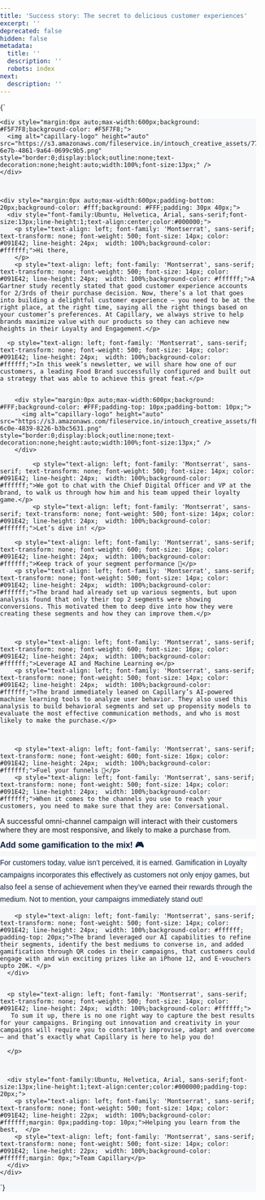 ```yaml
---
title: 'Success story: The secret to delicious customer experiences'
excerpt: ''
deprecated: false
hidden: false
metadata:
  title: ''
  description: ''
  robots: index
next:
  description: ''
---
```

<HTMLBlock>{`
<meta content="IE=edge" />


<meta content="text/html; charset=UTF-8" />
<meta content="width=device-width, initial-scale=1" />
<link />

<style>
  #outlook a {
    padding: 0;
  }

  body {
    margin: 0;
    padding: 0;
    -webkit-text-size-adjust: 100%;
    -ms-text-size-adjust: 100%;
  }

  table,
  td {
    border-collapse: collapse;
    mso-table-lspace: 0pt;
    mso-table-rspace: 0pt;
  }

  img {
    border: 0;
    height: auto;
    line-height: 100%;
    outline: none;
    text-decoration: none;
    -ms-interpolation-mode: bicubic;
  }

  p {
    display: block;
    margin: 10px 0;
  }

  .small {
    font-size: 12px;
    color: #ffffff;
    color: #5e6d84;
  }

  .bold {
    font-weight: bold;
  }
</style>



<link />
<link />
<link />
<link />
<link />
<link />
<link />
<style>
  @import url('https://fonts.googleapis.com/css2?family=Open+Sans:wght@400;500;600&display=swap');
</style>
<style>
  @import url('https://fonts.googleapis.com/css2?family=Montserrat:wght@400;500;600&display=swap');
</style>

<style>
  @media only screen and (min-width:480px) {
    .mj-column-per-100 {
      width: 100% !important;
      max-width: 100%;
    }

    .mj-column-per-50.mj-outlook-group-fix:nth-child(2) {
      margin-left: 5% !important;

    }

    .mj-column-per-50 {
      width: 45% !important;
      max-width: 50%;
    }

    .mj-column-per-40 {
      width: 40% !important;
      max-width: 40%;
    }

    .mj-column-per-10 {
      width: 10% !important;
      max-width: 10%;
    }

    .mj-column-per-90 {
      width: 90% !important;
      max-width: 90%;
    }

    .mj-column-per-60 {
      width: 60% !important;
      max-width: 60%;
    }

    .two-rows {
      display: inline-block;
    }

    .left-div {
      width: 100%;
    }
  }
</style>
<style>
  .moz-text-html .mj-column-per-100 {
    width: 100% !important;
    max-width: 100%;
  }

  .moz-text-html .mj-column-per-50 {
    width: 50% !important;
    max-width: 50%;
  }

  .moz-text-html .mj-column-per-40 {
    width: 40% !important;
    max-width: 40%;
  }

  .moz-text-html .mj-column-per-10 {
    width: 10% !important;
    max-width: 10%;
  }

  .moz-text-html .mj-column-per-90 {
    width: 90% !important;
    max-width: 90%;
  }

  .moz-text-html .mj-column-per-60 {
    width: 60% !important;
    max-width: 60%;
  }

  .padding-content {
    padding: 0px 25px;
  }

  .two-rows {
    display: flex;
    align-items: center;
  }

  .left-div {
    width: 50%;
  }

  .pr-10 {
    padding-right: 15px;
  }

  .pl-10 {
    padding-left: 15px;
  }
</style>
<style>
  @media only screen and (max-width:480px) {
    table.mj-full-width-mobile {
      width: 100% !important;
    }

    td.mj-full-width-mobile {
      width: auto !important;
    }

    .padding-content {
      padding: 0px 15px;
    }

    .two-rows {
      display: grid;
    }

    .order-1 {
      order: 1;
    }

    .order-2 {
      order: 2;
    }

    .left-div {
      width: 100%;
    }

    .pr-10 {
      padding: 10px 0px;
      padding-bottom: 0px;
    }

    .pl-10 {
      padding: 10px 0px;
      padding-bottom: 0px;
    }
  }
</style>



<div style="background-color:#F5F7F8;background: #F5F7F8;">
  <div style="width: 100%;margin: 0px auto;max-width: 600px;">


    <div style="margin:0px auto;max-width:600px;background: #F5F7F8;background-color: #F5F7F8;">
      <img alt="capillary-logo" height="auto" src="https://s3.amazonaws.com/fileservice.in/intouch_creative_assets/7756da3c-6e7b-4861-9a64-0699c9b5.png" style="border:0;display:block;outline:none;text-decoration:none;height:auto;width:100%;font-size:13px;" />
    </div>



    <div style="margin:0px auto;max-width:600px;padding-bottom: 20px;background-color: #fff;background: #FFF;padding: 30px 40px;">
      <div style="font-family:Ubuntu, Helvetica, Arial, sans-serif;font-size:13px;line-height:1;text-align:center;color:#000000;">
        <p style="text-align: left; font-family: 'Montserrat', sans-serif; text-transform: none; font-weight: 500; font-size: 14px; color: #091E42; line-height: 24px;  width: 100%;background-color: #ffffff;">Hi there,
        </p>
        <p style="text-align: left; font-family: 'Montserrat', sans-serif; text-transform: none; font-weight: 500; font-size: 14px; color: #091E42; line-height: 24px;  width: 100%;background-color: #ffffff;">A Gartner study recently stated that good customer experience accounts for 2/3rds of their purchase decision. Now, there’s a lot that goes into building a delightful customer experience – you need to be at the right place, at the right time, saying all the right things based on your customer’s preferences. At Capillary, we always strive to help brands maximize value with our products so they can achieve new heights in their Loyalty and Engagement.</p>

      <p style="text-align: left; font-family: 'Montserrat', sans-serif; text-transform: none; font-weight: 500; font-size: 14px; color: #091E42; line-height: 24px;  width: 100%;background-color: #ffffff;">In this week’s newsletter, we will share how one of our customers, a leading Food Brand successfully configured and built out a strategy that was able to achieve this great feat.</p>


        <div style="margin:0px auto;max-width:600px;background: #FFF;background-color: #FFF;padding-top: 10px;padding-bottom: 10px;">
          <img alt="capillary-logo" height="auto" src="https://s3.amazonaws.com/fileservice.in/intouch_creative_assets/f83a9b38-6c0e-4839-8226-b3bc5631.png" style="border:0;display:block;outline:none;text-decoration:none;height:auto;width:100%;font-size:13px;" />
        </div>

             <p style="text-align: left; font-family: 'Montserrat', sans-serif; text-transform: none; font-weight: 500; font-size: 14px; color: #091E42; line-height: 24px;  width: 100%;background-color: #ffffff;">We got to chat with the Chief Digital Officer and VP at the brand, to walk us through how him and his team upped their loyalty game.</p>
             <p style="text-align: left; font-family: 'Montserrat', sans-serif; text-transform: none; font-weight: 500; font-size: 14px; color: #091E42; line-height: 24px;  width: 100%;background-color: #ffffff;">Let’s dive in! </p>

        <p style="text-align: left; font-family: 'Montserrat', sans-serif; text-transform: none; font-weight: 600; font-size: 16px; color: #091E42; line-height: 24px;  width: 100%;background-color: #ffffff;">Keep track of your segment performance 🔎</p>
        <p style="text-align: left; font-family: 'Montserrat', sans-serif; text-transform: none; font-weight: 500; font-size: 14px; color: #091E42; line-height: 24px;  width: 100%;background-color: #ffffff;">The brand had already set up various segments, but upon analysis found that only their top 2 segments were showing conversions. This motivated them to deep dive into how they were creating these segments and how they can improve them.</p>

    

        <p style="text-align: left; font-family: 'Montserrat', sans-serif; text-transform: none; font-weight: 600; font-size: 16px; color: #091E42; line-height: 24px;  width: 100%;background-color: #ffffff;">Leverage AI and Machine Learning ⚙️</p>
        <p style="text-align: left; font-family: 'Montserrat', sans-serif; text-transform: none; font-weight: 500; font-size: 14px; color: #091E42; line-height: 24px;  width: 100%;background-color: #ffffff;">The brand immediately leaned on Capillary’s AI-powered machine learning tools to analyze user behavior. They also used this analysis to build behavioral segments and set up propensity models to evaluate the most effective communication methods, and who is most likely to make the purchase.</p>

  

        <p style="text-align: left; font-family: 'Montserrat', sans-serif; text-transform: none; font-weight: 600; font-size: 16px; color: #091E42; line-height: 24px;  width: 100%;background-color: #ffffff;">Fuel your funnels 💪</p>
        <p style="text-align: left; font-family: 'Montserrat', sans-serif; text-transform: none; font-weight: 500; font-size: 14px; color: #091E42; line-height: 24px;  width: 100%;background-color: #ffffff;">When it comes to the channels you use to reach your customers, you need to make sure that they are: Conversational.
A successful omni-channel campaign will interact with their customers where they are most responsive, and likely to make a purchase from. </p>
 <p style="text-align: left; font-family: 'Montserrat', sans-serif; text-transform: none; font-weight: 600; font-size: 16px; color: #091E42; line-height: 24px;  width: 100%;background-color: #ffffff;">Add some gamification to the mix! 🎮</p>
        <p style="text-align: left; font-family: 'Montserrat', sans-serif; text-transform: none; font-weight: 500; font-size: 14px; color: #091E42; line-height: 24px;  width: 100%;background-color: #ffffff;">For customers today, value isn’t perceived, it is earned. Gamification in Loyalty campaigns incorporates this effectively as customers not only enjoy games, but also feel a sense of achievement when they’ve earned their rewards through the medium. Not to mention, your campaigns immediately stand out! </p>
         
       
        <p style="text-align: left; font-family: 'Montserrat', sans-serif; text-transform: none; font-weight: 500; font-size: 14px; color: #091E42; line-height: 24px;  width: 100%;background-color: #ffffff; padding-top: 20px;">The brand leveraged our AI capabilities to refine their segments, identify the best mediums to converse in, and added gamification through QR codes in their campaigns, that customers could engage with and win exciting prizes like an iPhone 12, and E-vouchers upto 20K. </p>
      </div>

        
      <p style="text-align: left; font-family: 'Montserrat', sans-serif; text-transform: none; font-weight: 500; font-size: 14px; color: #091E42; line-height: 24px;  width: 100%;background-color: #ffffff;">
       To sum it up, there is no one right way to capture the best results for your campaigns. Bringing out innovation and creativity in your campaigns will require you to constantly improvise, adapt and overcome – and that’s exactly what Capillary is here to help you do! 

      </p>



      <div style="font-family:Ubuntu, Helvetica, Arial, sans-serif;font-size:13px;line-height:1;text-align:center;color:#000000;padding-top: 20px;">
        <p style="text-align: left; font-family: 'Montserrat', sans-serif; text-transform: none; font-weight: 500; font-size: 14px; color: #091E42; line-height: 22px;  width: 100%;background-color: #ffffff;margin: 0px;padding-top: 10px;">Helping you learn from the best,  </p>
        <p style="text-align: left; font-family: 'Montserrat', sans-serif; text-transform: none; font-weight: 500; font-size: 14px; color: #091E42; line-height: 22px;  width: 100%;background-color: #ffffff;margin: 0px;">Team Capillary</p>
      </div>
    </div>
`}</HTMLBlock>
